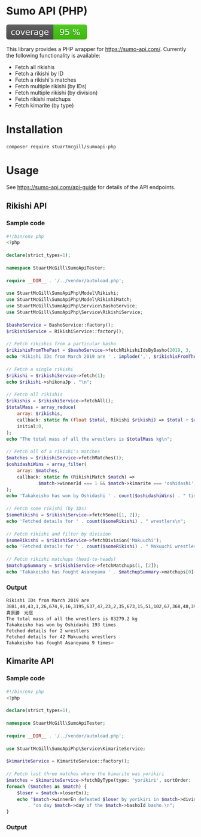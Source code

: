 # Sumo API (PHP)

![Code coverage badge](https://github.com/stuartmcgill/sumoapi-php/blob/image-data/coverage.svg)

This library provides a PHP wrapper for https://sumo-api.com/. Currently the following functionality
is available:

- Fetch all rikishis
- Fetch a rikishi by ID
- Fetch a rikishi's matches
- Fetch multiple rikishi (by IDs)
- Fetch multiple rikishi (by division)
- Fetch rikishi matchups
- Fetch kimarite (by type)

# Installation

`composer require stuartmcgill/sumoapi-php`

# Usage

See https://sumo-api.com/api-guide for details of the API endpoints.

## Rikishi API

### Sample code

```php
#!/bin/env php
<?php

declare(strict_types=1);

namespace StuartMcGill\SumoApiTester;

require __DIR__ . '/../vendor/autoload.php';

use StuartMcGill\SumoApiPhp\Model\Rikishi;
use StuartMcGill\SumoApiPhp\Model\RikishiMatch;
use StuartMcGill\SumoApiPhp\Service\BashoService;
use StuartMcGill\SumoApiPhp\Service\RikishiService;

$bashoService = BashoService::factory();
$rikishiService = RikishiService::factory();

// Fetch rikishis from a particular basho
$rikishisFromThePast = $bashoService->fetchRikishiIdsByBasho(2019, 3, 'Makuuchi');
echo 'Rikishi IDs from March 2019 are ' . implode(',', $rikishisFromThePast) . "\n";

// Fetch a single rikishi
$rikishi = $rikishiService->fetch(1);
echo $rikishi->shikonaJp . "\n";

// Fetch all rikishis
$rikishis = $rikishiService->fetchAll();
$totalMass = array_reduce(
    array: $rikishis,
    callback: static fn (float $total, Rikishi $rikishi) => $total + $rikishi->weight,
    initial:0,
);
echo "The total mass of all the wrestlers is $totalMass kg\n";

// Fetch all of a rikishi's matches
$matches = $rikishiService->fetchMatches(1);
$oshidashiWins = array_filter(
    array: $matches,
    callback: static fn (RikishiMatch $match) =>
            $match->winnerId === 1 && $match->kimarite === 'oshidashi',
);
echo 'Takakeisho has won by Oshidashi ' . count($oshidashiWins) . " times\n";

// Fetch some rikishi (by IDs)
$someRikishi = $rikishiService->fetchSome([1, 2]);
echo 'Fetched details for ' . count($someRikishi) . " wrestlers\n";

// Fetch rikishi and filter by division
$someRikishi = $rikishiService->fetchDivision('Makuuchi');
echo 'Fetched details for ' . count($someRikishi) . " Makuuchi wrestlers\n";

// Fetch rikishi matchups (head-to-heads)
$matchupSummary = $rikishiService->fetchMatchups(1, [2]);
echo 'Takakeisho has fought Asanoyama ' . $matchupSummary->matchups[0]->total() . ' times';
```

### Output
```
Rikishi IDs from March 2019 are 3081,44,43,1,26,674,9,16,3195,637,47,23,2,35,673,15,51,102,67,368,48,39,3181,3249,14,27,17,36,33,46,10,22,25,3142,3120,106,38,3248,29,3204,30,636
貴景勝　光信
The total mass of all the wrestlers is 83279.2 kg
Takakeisho has won by Oshidashi 193 times
Fetched details for 2 wrestlers
Fetched details for 42 Makuuchi wrestlers
Takakeisho has fought Asanoyama 9 times⏎   
```

## Kimarite API

### Sample code

```php
#!/bin/env php
<?php

declare(strict_types=1);

namespace StuartMcGill\SumoApiTester;

require __DIR__ . '/../vendor/autoload.php';

use StuartMcGill\SumoApiPhp\Service\KimariteService;

$kimariteService = KimariteService::factory();

// Fetch last three matches where the kimarite was yorikiri
$matches = $kimariteService->fetchByType(type: 'yorikiri', sortOrder: 'desc', limit: 3, skip: 0);
foreach ($matches as $match) {
    $loser = $match->loserEn();
    echo "$match->winnerEn defeated $loser by yorikiri in $match->division "
        . "on day $match->day of the $match->bashoId basho.\n";
}
```

### Output